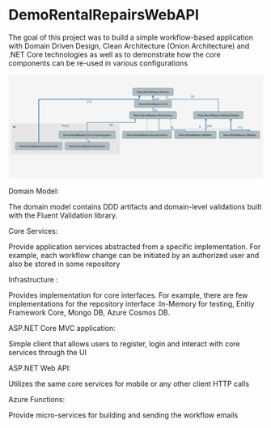 # DemoRentalRepairsWebAPI

The goal of this project was to build a simple workflow-based application with Domain Driven Design, Clean Architecture (Onion Architecture) and .NET Core technologies as well as  to demonstrate how the core components can be re-used in various configurations 

![alt text](https://github.com/akhmelevtsov/DemoRentalRepairsWebAPI/blob/master/Dependencies%20Graph.png?raw=true)

Domain Model:

The domain model contains DDD artifacts and domain-level validations built with the Fluent Validation library.

Core Services:

Provide application services abstracted from a specific implementation. For example, each workflow change can be initiated by an authorized user and also be stored in some repository

Infrastructure :

Provides implementation for core interfaces. For example, there are few implementations for the repository interface :In-Memory for testing,  Enitiy Framework Core, Mongo DB, Azure Cosmos DB.


ASP.NET Core MVC application:

Simple client that allows users to register, login and interact with core services through the UI

ASP.NET Web API:

Utilizes the same core services for mobile or any other client HTTP calls

Azure Functions:

Provide micro-services for building and sending the workflow emails 




